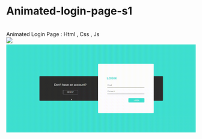 # Animated-login-page-s1
<br>
Animated Login Page : Html , Css , Js
<br>
<img src="https://user-images.githubusercontent.com/73097560/115834477-dbab4500-a447-11eb-908a-139a6edaec5c.gif">
<img src="/login-page-s1/ScreenShots.gif">

